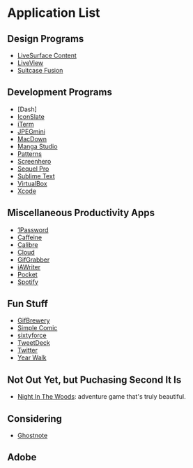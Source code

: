 # Application List

## Design Programs
- [LiveSurface Content]()
- [LiveView]()
- [Suitcase Fusion]()

## Development Programs
- [Dash]
- [IconSlate]()
- [iTerm]()
- [JPEGmini]()
- [MacDown]()
- [Manga Studio]()
- [Patterns]()
- [Screenhero]()
- [Sequel Pro]()
- [Sublime Text]()
- [VirtualBox]()
- [Xcode]()

## Miscellaneous Productivity Apps
- [1Password]()
- [Caffeine]()
- [Calibre]()
- [Cloud]()
- [GifGrabber]()
- [iAWriter]()
- [Pocket]()
- [Spotify]()

## Fun Stuff
- [GifBrewery]()
- [Simple Comic]()
- [sixtyforce]()
- [TweetDeck]()
- [Twitter]()
- [Year Walk]()

## Not Out Yet, but Puchasing Second It Is
- [Night In The Woods](http://www.bombsfall.com/?portfolio=night-in-the-woods): adventure game that's truly beautiful.

## Considering
- [Ghostnote](https://itunes.apple.com/us/app/ghostnote/id933038684?mt=12)

## Adobe

